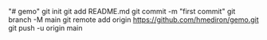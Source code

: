 "# gemo"  git init git add README.md git commit -m "first commit" git branch -M main git remote add origin https://github.com/hmediron/gemo.git git push -u origin main
